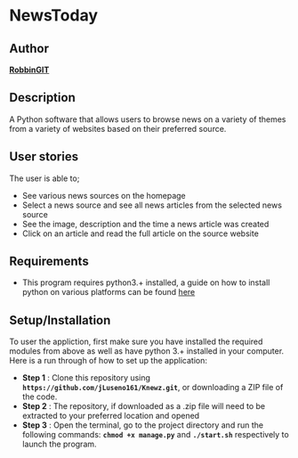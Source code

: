 # NewsToday

## Author

[**RobbinGIT**](https://github.com/RobbinGIT)

## Description

A Python software that allows users to browse news on a variety of themes from a variety of websites based on their preferred source.

## User stories

The user is able to; 
* See various news sources on the homepage
* Select a news source and see all news articles from the selected news source
* See the image, description and the time a news article was created
* Click on an article and read the full article on the source website

## Requirements

* This program requires python3.+ installed, a guide on how to install python on various platforms can be found [here](https://www.python.org/)

## Setup/Installation

To user the appliction, first make sure you have installed the required modules from above as well as have python 3.+ installed in your computer. Here is a run through of how to set up the application:

* **Step 1** : Clone this repository using **`https://github.com/jLuseno161/Knewz.git`**, or        downloading a ZIP file of the code.
* **Step 2** : The repository, if downloaded as a .zip file will need to be extracted to your preferred location and opened
* **Step 3** : Open the terminal, go to the project directory and run the following commands: **`chmod +x manage.py`** and **`./start.sh`** respectively to launch the program.

